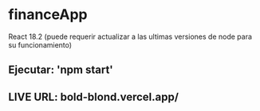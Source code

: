 # financeApp
React 18.2 (puede requerir actualizar a las ultimas versiones de node para su funcionamiento)

## Ejecutar: 'npm start'

## LIVE URL: bold-blond.vercel.app/
